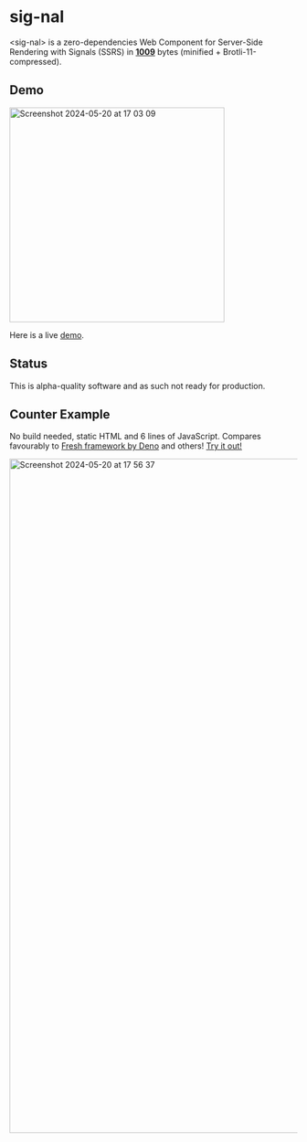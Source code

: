 # sig-nal

&lt;sig-nal&gt; is a zero-dependencies Web Component for Server-Side Rendering with Signals (SSRS) in [**1009**](https://raw.githubusercontent.com/cloudspeech/sig-nal/main/dist/index.min.js) bytes (minified + Brotli-11-compressed).

## Demo

<img width="376" alt="Screenshot 2024-05-20 at 17 03 09" src="https://github.com/cloudspeech/sig-nal/assets/850521/ec810682-3458-4f2b-981c-97d16138dbc8">

Here is a live [demo](https://cloudspeech.github.io/sig-nal/demo.html?prod).

## Status

This is alpha-quality software and as such not ready for production.

## Counter Example

No build needed, static HTML and 6 lines of JavaScript. Compares favourably to [Fresh framework by Deno](https://fresh.deno.dev/) and others! [Try it out!](https://cloudspeech.github.io/sig-nal/counter.html)

<img width="1181" alt="Screenshot 2024-05-20 at 17 56 37" src="https://github.com/cloudspeech/sig-nal/assets/850521/3b10f60c-2b5a-45b5-96d7-b618fea2035e">
